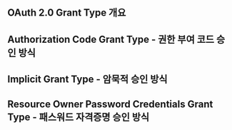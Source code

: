 ## OAuth 2.0 Grant Type 개요

## Authorization Code Grant Type - 권한 부여 코드 승인 방식

## Implicit Grant Type - 암묵적 승인 방식

## Resource Owner Password Credentials Grant Type - 패스워드 자격증명 승인 방식
